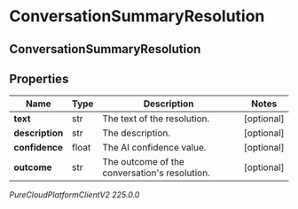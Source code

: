 # ConversationSummaryResolution

## ConversationSummaryResolution

## Properties

|Name | Type | Description | Notes|
|------------ | ------------- | ------------- | -------------|
| **text** | str | The text of the resolution. | [optional] |
| **description** | str | The description. | [optional] |
| **confidence** | float | The AI confidence value. | [optional] |
| **outcome** | str | The outcome of the conversation&#39;s resolution. | [optional] |



_PureCloudPlatformClientV2 225.0.0_
